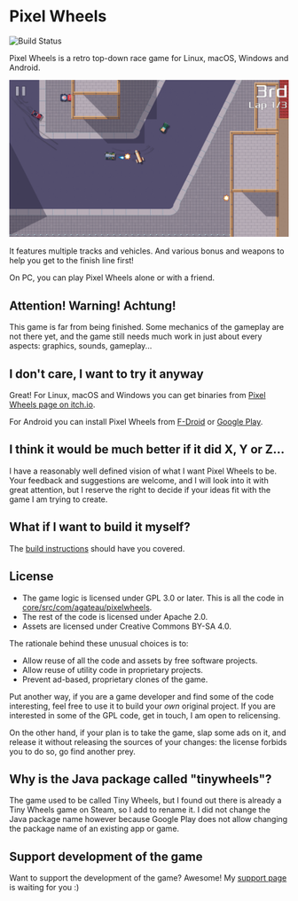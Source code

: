 # Pixel Wheels

![Build Status](https://github.com/agateau/pixelwheels/workflows/main/badge.svg)

Pixel Wheels is a retro top-down race game for Linux, macOS, Windows and Android.

![Screenshot](fastlane/metadata/android/en-US/images/phoneScreenshots/4-gun.png)

It features multiple tracks and vehicles. And various bonus and weapons to help you get to the finish line first!

On PC, you can play Pixel Wheels alone or with a friend.

## Attention! Warning! Achtung!

This game is far from being finished. Some mechanics of the gameplay are not there yet, and the game still needs much work in just about every aspects: graphics, sounds, gameplay...

## I don't care, I want to try it anyway

Great! For Linux, macOS and Windows you can get binaries from [Pixel Wheels page on itch.io][itch].

For Android you can install Pixel Wheels from [F-Droid][fd] or [Google Play][gplay].

[itch]: http://agateau.itch.io/pixelwheels
[fd]: https://f-droid.org/fr/packages/com.agateau.tinywheels.android/
[gplay]: https://play.google.com/apps/testing/com.agateau.tinywheels.android


## I think it would be much better if it did X, Y or Z...

I have a reasonably well defined vision of what I want Pixel Wheels to be.  Your feedback and suggestions are welcome, and I will look into it with great attention, but I reserve the right to decide if your ideas fit with the game I am trying to create.

## What if I want to build it myself?

The [build instructions][build] should have you covered.

[build]: docs/building.md

## License

- The game logic is licensed under GPL 3.0 or later. This is all the code in [core/src/com/agateau/pixelwheels](core/src/com/agateau/pixelwheels).
- The rest of the code is licensed under Apache 2.0.
- Assets are licensed under Creative Commons BY-SA 4.0.

The rationale behind these unusual choices is to:

- Allow reuse of all the code and assets by free software projects.
- Allow reuse of utility code in proprietary projects.
- Prevent ad-based, proprietary clones of the game.

Put another way, if you are a game developer and find some of the code interesting, feel free to use it to build your *own* original project. If you are interested in some of the GPL code, get in touch, I am open to relicensing.

On the other hand, if your plan is to take the game, slap some ads on it, and release it without releasing the sources of your changes: the license forbids you to do so, go find another prey.

## Why is the Java package called "tinywheels"?

The game used to be called Tiny Wheels, but I found out there is already a Tiny Wheels game on Steam, so I add to rename it. I did not change the Java package name however because Google Play does not allow changing the package name of an existing app or game.

## Support development of the game

Want to support the development of the game? Awesome! My [support page][support] is waiting for you :)

[support]: https://agateau.com/support/
